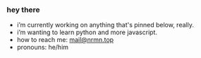 ### hey there

- i’m currently working on anything that's pinned below, really.
- i’m wanting to learn python and more javascript.
- how to reach me: [mail@nrmn.top](https://www.nrmn.top/contact/)
- pronouns: he/him
